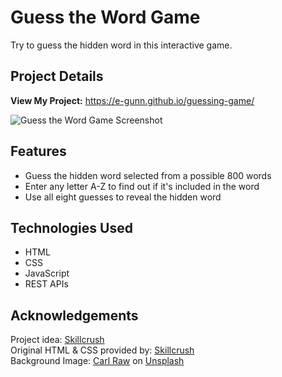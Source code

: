 # Guess the Word Game
Try to guess the hidden word in this interactive game. 

## Project Details

**View My Project:** https://e-gunn.github.io/guessing-game/

![Guess the Word Game Screenshot](https://github.com/e-gunn/guessing-game/blob/main/screenshot.png)

## Features
* Guess the hidden word selected from a possible 800 words
* Enter any letter A-Z to find out if it's included in the word
* Use all eight guesses to reveal the hidden word

## Technologies Used
* HTML
* CSS
* JavaScript
* REST APIs

## Acknowledgements
Project idea: [Skillcrush](https://skillcrush.com)<br>
Original HTML & CSS provided by: [Skillcrush](https://skillcrush.com)<br>
Background Image: [Carl Raw](https://unsplash.com/@carltraw?utm_source=unsplash&utm_medium=referral&utm_content=creditCopyText) on [Unsplash](https://unsplash.com/s/photos/casino?utm_source=unsplash&utm_medium=referral&utm_content=creditCopyText)
